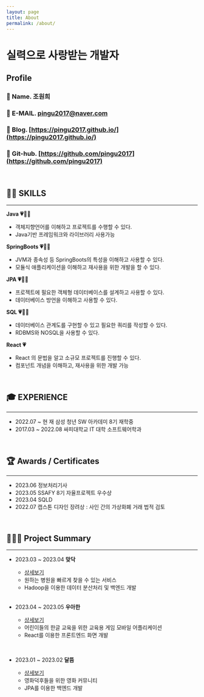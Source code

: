 ```yaml
---
layout: page
title: About
permalink: /about/
---
```


# 실력으로 사랑받는 개발자

## Profile

### 🐧 Name. 조원희

### 📧 E-MAIL. pingu2017@naver.com

### 💬 Blog. [https://pingu2017.github.io/](https://pingu2017.github.io/)

### 💾 Git-hub. [https://github.com/pingu2017](https://github.com/pingu2017)

<br>

## 👨‍💻 **SKILLS**

---

**Java 💗🧡💛**

- 객체지향언어를 이해하고 프로젝트를 수행할 수 있다.
- Java기반 프레임워크와 라이브러리 사용가능

**SpringBoots 💗🧡💛**

- JVM과 종속성 등 SpringBoots의 특성을 이해하고 사용할 수 있다.
- 모듈식 애플리케이션을 이해하고 재사용을 위한 개발을 할 수 있다.

**JPA 💗🧡💛**

- 프로젝트에 필요한 객체형 데이터베이스를 설계하고 사용할 수 있다.
- 데이터베이스 방언을 이해하고 사용할 수 있다.

**SQL 💗🧡💛**

- 데이터베이스 관계도를 구현할 수 있고 필요한 쿼리를 작성할 수 있다.
- RDBMS와 NOSQL을 사용할 수 있다.

**React 💗**

- React 의 문법을 알고 소규모 프로젝트를 진행할 수 있다.
- 컴포넌트 개념을 이해하고, 재사용을 위한 개발 가능

<br>

## 🎓 EXPERIENCE

---

- 2022.07 ~ 현 재 삼성 청년 SW 아카데미 8기 재학중
- 2017.03 ~ 2022.08 싸피대학교 IT 대학 소프트웨어학과

<br>

## 🏆 Awards / Certificates

---

- 2023.06 정보처리기사
- 2023.05 SSAFY 8기 자율프로젝트 우수상
- 2023.04 SQLD
- 2022.07 캡스톤 디자인 장려상 : 사인 간의 가상화폐 거래 법적 검토

<br>

## 👨🏻‍💻 Project Summary

---

- 2023.03 ~ 2023.04 **맞닥**

  - [상세보기](https://pingu2017.github.io/project/2023/02/20/matdoc.html)
  - 원하는 병원을 빠르게 찾을 수 있는 서비스
  - Hadoop을 이용한 데이터 분산처리 및 백엔드 개발

  <br>

- 2023.04 ~ 2023.05 **우아한**
  - [상세보기](https://pingu2017.github.io/project/2023/04/10/wooahan.html)
  - 어린이들의 한글 교육을 위한 교육용 게임 모바일 어플리케이션
  - React를 이용한 프론트엔드 화면 개발

<br>

- 2023.01 ~ 2023.02 **달뜸**

  - [상세보기](https://pingu2017.github.io/project/2023/01/02/dal.html)
  - 영화덕후들을 위한 영화 커뮤니티
  - JPA를 이용한 백엔드 개발
